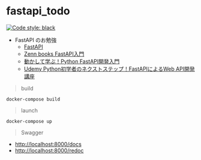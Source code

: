 # fastapi_todo

[![Code style: black](https://img.shields.io/badge/code%20style-black-000000.svg)](https://github.com/psf/black)

- FastAPI のお勉強
  - [FastAPI](https://fastapi.tiangolo.com/ja/)
  - [Zenn books FastAPI入門](https://zenn.dev/sh0nk/books/537bb028709ab9)
  - [動かして学ぶ！Python FastAPI開発入門](https://www.shoeisha.co.jp/book/detail/9784798177229)
  - [Udemy Python初学者のネクストステップ！FastAPIによるWeb API開発講座](https://www.udemy.com/course/python-fastapi/)

> build

```code
docker-compose build
```

> launch

```code
docker-compose up
```

> Swagger

- <http://localhost:8000/docs>
- <http://localhost:8000/redoc>
